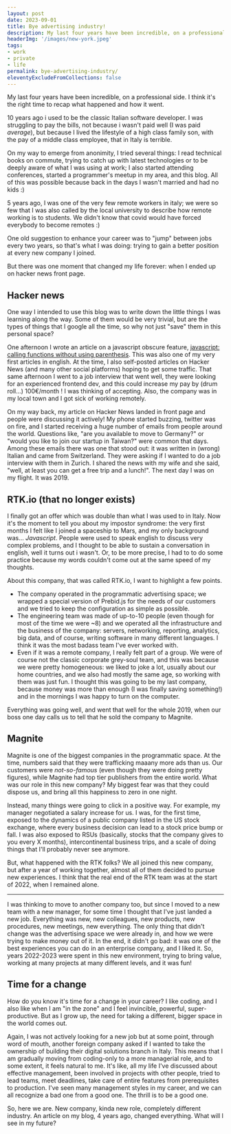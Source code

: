 ```yaml
---
layout: post
date: 2023-09-01
title: Bye advertising industry!
description: My last four years have been incredible, on a professional side. I think it's the right time to recap what happened and how it went.
headerImg: '/images/new-york.jpeg'
tags:
- work
- private
- life
permalink: bye-advertising-industry/
eleventyExcludeFromCollections: false
---
```


My last four years have been incredible, on a professional side. I think it's the right time to recap what happened and how it went.

10 years ago i used to be the classic Italian software developer. I was struggling to pay the bills, not because i wasn't paid well (I was paid *average*), but because I lived the lifestyle of a high class family son, with the pay of a middle class employee, that in Italy is terrible.

On my way to emerge from anonimity, I tried several things: I read technical books on commute, trying to catch up with latest technologies or to be deeply aware of what I was using at work; I also started attending conferences, started a programmer's meetup in my area, and this blog. All of this was possible because back in the days I wasn't married and had no kids :)

5 years ago, I was one of the very few remote workers in italy; we were so few that I was also called by the local university to describe how remote working is to students. We didn't know that covid would have forced everybody to become remotes :)

One old suggestion to enhance your career was to "jump" between jobs every two years, so that's what I was doing: trying to gain a better position at every new company I joined.

But there was one moment that changed my life forever: when I ended up on hacker news front page.

## Hacker news

One way I intended to use this blog was to write down the little things I was learning along the way. Some of them would be very trivial, but are the types of things that I google all the time, so why not just "save" them in this personal space?

One afternoon I wrote an article on a javascript obscure feature, [javascript: calling functions without using parenthesis](/2018/09/19/javascript-chiamare-funzioni-senza-usare-parentesi-(what!).html). This was also one of my very first articles in english. At the time, I also self-posted articles on Hacker News (and many other social platforms) hoping to get some traffic. That same afternoon I went to a job interview that went well, they were looking for an experienced frontend dev, and this could increase my pay by (drum roll...) 100€/month ! I was thinking of accepting. Also, the company was in my local town and I got sick of working remotely.  

On my way back, my article on Hacker News landed in front page and people were discussing it actively! My phone started buzzing, twitter was on fire, and I started receiving a huge number of emails from people around the world. Questions like, "are you available to move to Germany?" or "would you like to join our startup in Taiwan?" were common that days. Among these emails there was one that stood out: it was written in (wrong) Italian and came from Switzerland. They were asking if I wanted to do a job interview with them in Zurich. I shared the news with my wife and she said, "well, at least you can get a free trip and a lunch!". The next day I was on my flight. It was 2019.

## RTK.io (that no longer exists)

I finally got an offer which was double than what I was used to in Italy. Now it's the moment to tell you about my impostor syndrome: the very first months I felt like I joined a spaceship to Mars, and my only background was... *Javascript*. People were used to speak english to discuss very complex problems, and I thought to be able to sustain a conversation in english, well it turns out i wasn't. Or, to be more precise, I had to to do some practice because my words couldn't come out at the same speed of my thoughts.

About this company, that was called RTK.io, I want to highlight a few points.

- The company operated in the programmatic advertising space; we wrapped a special version of Prebid.js for the needs of our customers and we tried to keep the configuration as simple as possible. 
- The engineering team was made of up-to-10 people (even though for most of the time we were ~8) and we operated all the infrastructure and the business of the company: servers, networking, reporting, analytics, big data, and of course, writing software in many different languages. I think it was the most badass team I've ever worked with.
- Even if it was a remote company, I really felt part of a group. We were of course not the classic corporate grey-soul team, and this was because we were pretty homogeneous: we liked to joke a lot, usually about our home countries, and we also had mostly the same age, so working with them was just fun. I thought this was going to be my last company, because money was more than enough (I was finally saving something!) and in the mornings I was happy to turn on the computer.

Everything was going well, and went that well for the whole 2019, when our boss one day calls us to tell that he sold the company to Magnite.

## Magnite

Magnite is one of the biggest companies in the programmatic space. At the time, numbers said that they were trafficking maaany more ads than us. Our customers were *not-so-famous* (even though they were doing pretty figures), while Magnite had top tier publishers from the entire world. What was our role in this new company? My biggest fear was that they could dispose us, and bring all this happiness to zero in one night.

Instead, many things were going to click in a positive way. For example, my manager negotiated a salary increase for us. I was, for the first time, exposed to the dynamics of a public company listed in the US stock exchange, where every business decision can lead to a stock price bump or fall. I was also exposed to RSUs (basically, stocks that the company gives to you every X months), intercontinental business trips, and a scale of doing things that I'll probably never see anymore.

But, what happened with the RTK folks? We all joined this new company, but after a year of working together, almost all of them decided to pursue new experiences. I think that the real end of the RTK team was at the start of 2022, when I remained alone.

---

I was thinking to move to another company too, but since I moved to a new team with a new manager, for some time I thought that I've just landed a new job. Everything was new, new colleagues, new products, new procedures, new meetings, new everything. The only thing that didn't change was the advertising space we were already in, and how we were trying to make money out of it. In the end, it didn't go bad: it was one of the best experiences you can do in an enterprise company, and I liked it. So, years 2022-2023 were spent in this new environment, trying to bring value, working at many projects at many different levels, and it was fun!

## Time for a change

How do you know it's time for a change in your career? I like coding, and I also like when I am "in the zone" and I feel invincible, powerful, super-productive. But as I grow up, the need for taking a different, bigger space in the world comes out.

Again, I was not actively looking for a new job but at some point, through word of mouth, another foreign company asked if I wanted to take the ownership of building their digital solutions branch in Italy. This means that I am gradually moving from coding-only to a more managerial role, and to some extent, it feels natural to me. It's like, all my life I've discussed about effective management, been involved in projects with other people, tried to lead teams, meet deadlines, take care of entire features from prerequisites to production. I've seen many management styles in my career, and we can all recognize a bad one from a good one. The thrill is to be a good one.

So, here we are. New company, kinda new role, completely different industry. An article on my blog, 4 years ago, changed everything. What will I see in my future?
